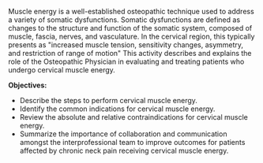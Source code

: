Muscle energy is a well-established osteopathic technique used to address a variety of somatic dysfunctions. Somatic dysfunctions are defined as changes to the structure and function of the somatic system, composed of muscle, fascia, nerves, and vasculature. In the cervical region, this typically presents as "increased muscle tension, sensitivity changes, asymmetry, and restriction of range of motion" This activity describes and explains the role of the Osteopathic Physician in evaluating and treating patients who undergo cervical muscle energy.

**Objectives:**
- Describe the steps to perform cervical muscle energy.
- Identify the common indications for cervical muscle energy. 
- Review the absolute and relative contraindications for cervical muscle energy.
- Summarize the importance of collaboration and communication amongst the interprofessional team to improve outcomes for patients affected by chronic neck pain receiving cervical muscle energy.